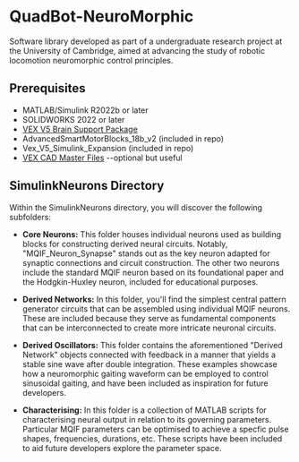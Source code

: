 # QuadBot-NeuroMorphic
Software library developed as part of a undergraduate research project at the University of Cambridge, aimed at advancing the study of robotic locomotion neuromorphic control principles.

## Prerequisites
* MATLAB/Simulink R2022b or later
* SOLIDWORKS 2022 or later
* [VEX V5 Brain Support Package](https://uk.mathworks.com/help/supportpkg/vexv5)
* AdvancedSmartMotorBlocks_18b_v2 (included in repo)
* Vex_V5_Simulink_Expansion (included in repo)
* [VEX CAD Master Files](https://github.com/VEX-CAD/VEX-CAD-Solidworks) --optional but useful

## SimulinkNeurons Directory
Within the SimulinkNeurons directory, you will discover the following subfolders:

* **Core Neurons:** This folder houses individual neurons used as building blocks for constructing derived neural circuits. Notably, "MQIF_Neuron_Synapse" stands out as the key neuron adapted for synaptic connections and circuit construction. The other two neurons include the standard MQIF neuron based on its foundational paper and the Hodgkin-Huxley neuron, included for educational purposes.

* **Derived Networks:** In this folder, you'll find the simplest central pattern generator circuits that can be assembled using individual MQIF neurons. These are included because they serve as fundamental components that can be interconnected to create more intricate neuronal circuits.

* **Derived Oscillators:** This folder contains the aforementioned "Derived Network" objects connected with feedback in a manner that yields a stable sine wave after double integration. These examples showcase how a neuromorphic gaiting waveform can be employed to control sinusoidal gaiting, and have been included as inspiration for future developers.

* **Characterising:** In this folder is a collection of MATLAB scripts for characterising neural output in relation to its governing parameters. Particular MQIF parameters can be optimised to achieve a specfic pulse shapes, frequencies, durations, etc. These scripts have been included to aid future developers explore the parameter space. 

